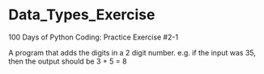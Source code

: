 # Data_Types_Exercise
100 Days of Python Coding: Practice Exercise #2-1

A program that adds the digits in a 2 digit number. e.g. if the input was 35, then the output should be 3 + 5 = 8
